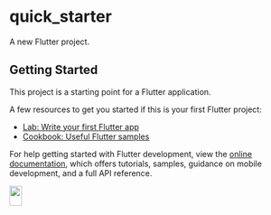 # quick_starter

A new Flutter project.

## Getting Started

This project is a starting point for a Flutter application.

A few resources to get you started if this is your first Flutter project:

- [Lab: Write your first Flutter app](https://docs.flutter.dev/get-started/codelab)
- [Cookbook: Useful Flutter samples](https://docs.flutter.dev/cookbook)

For help getting started with Flutter development, view the
[online documentation](https://docs.flutter.dev/), which offers tutorials,
samples, guidance on mobile development, and a full API reference.
<p>

  <img src="Screenshot 2024-03-29 095635](https://github.com/Dipeshmaurya1/quick_starter/assets/149373441/8c4c5790-7e56-48cc-92f1-d9e928a64d18" width="22" height="35" >
</p>
